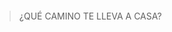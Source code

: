 <gs-attire attire-url="https://raw.githubusercontent.com/MumukiProject/mumuki-guia-gobstones-pruebas-contenido-mumuki/master/assets/attires/config_1589299578012.json"></gs-attire>

<img src="https://user-images.githubusercontent.com/11671943/81719023-e0ebcb80-9452-11ea-947c-7d22ac9c83e4.png" alt="" width="auto" height="auto">

> ¿QUÉ CAMINO TE LLEVA A CASA? 